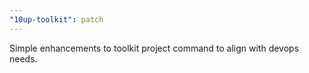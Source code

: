 ```yaml
---
"10up-toolkit": patch
---
```


Simple enhancements to toolkit project command to align with devops needs.

